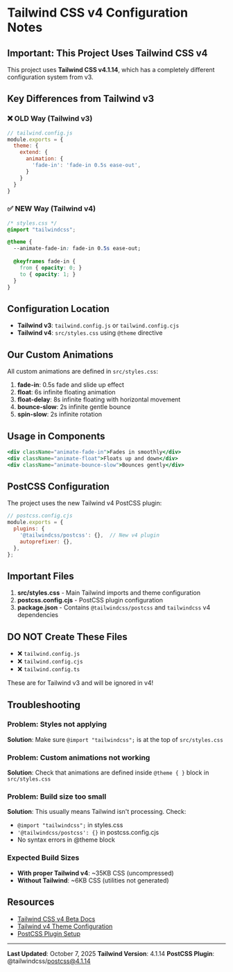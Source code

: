 # Tailwind CSS v4 Configuration Notes

## Important: This Project Uses Tailwind CSS v4

This project uses **Tailwind CSS v4.1.14**, which has a completely different configuration system from v3.

## Key Differences from Tailwind v3

### ❌ OLD Way (Tailwind v3)
```javascript
// tailwind.config.js
module.exports = {
  theme: {
    extend: {
      animation: {
        'fade-in': 'fade-in 0.5s ease-out',
      }
    }
  }
}
```

### ✅ NEW Way (Tailwind v4)
```css
/* styles.css */
@import "tailwindcss";

@theme {
  --animate-fade-in: fade-in 0.5s ease-out;
  
  @keyframes fade-in {
    from { opacity: 0; }
    to { opacity: 1; }
  }
}
```

## Configuration Location

- **Tailwind v3**: `tailwind.config.js` or `tailwind.config.cjs`
- **Tailwind v4**: `src/styles.css` using `@theme` directive

## Our Custom Animations

All custom animations are defined in `src/styles.css`:

1. **fade-in**: 0.5s fade and slide up effect
2. **float**: 6s infinite floating animation
3. **float-delay**: 8s infinite floating with horizontal movement
4. **bounce-slow**: 2s infinite gentle bounce
5. **spin-slow**: 2s infinite rotation

## Usage in Components

```jsx
<div className="animate-fade-in">Fades in smoothly</div>
<div className="animate-float">Floats up and down</div>
<div className="animate-bounce-slow">Bounces gently</div>
```

## PostCSS Configuration

The project uses the new Tailwind v4 PostCSS plugin:

```javascript
// postcss.config.cjs
module.exports = {
  plugins: {
    '@tailwindcss/postcss': {},  // New v4 plugin
    autoprefixer: {},
  },
};
```

## Important Files

1. **src/styles.css** - Main Tailwind imports and theme configuration
2. **postcss.config.cjs** - PostCSS plugin configuration
3. **package.json** - Contains `@tailwindcss/postcss` and `tailwindcss` v4 dependencies

## DO NOT Create These Files

- ❌ `tailwind.config.js`
- ❌ `tailwind.config.cjs`
- ❌ `tailwind.config.ts`

These are for Tailwind v3 and will be ignored in v4!

## Troubleshooting

### Problem: Styles not applying
**Solution**: Make sure `@import "tailwindcss";` is at the top of `src/styles.css`

### Problem: Custom animations not working
**Solution**: Check that animations are defined inside `@theme { }` block in `src/styles.css`

### Problem: Build size too small
**Solution**: This usually means Tailwind isn't processing. Check:
- `@import "tailwindcss";` in styles.css
- `'@tailwindcss/postcss': {}` in postcss.config.cjs
- No syntax errors in @theme block

### Expected Build Sizes
- **With proper Tailwind v4**: ~35KB CSS (uncompressed)
- **Without Tailwind**: ~6KB CSS (utilities not generated)

## Resources

- [Tailwind CSS v4 Beta Docs](https://tailwindcss.com/docs/v4-beta)
- [Tailwind v4 Theme Configuration](https://tailwindcss.com/docs/v4-beta#theme-configuration)
- [PostCSS Plugin Setup](https://tailwindcss.com/docs/v4-beta#installation)

---

**Last Updated**: October 7, 2025
**Tailwind Version**: 4.1.14
**PostCSS Plugin**: @tailwindcss/postcss@4.1.14

